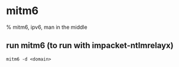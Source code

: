 # mitm6

% mitm6, ipv6, man in the middle

## run mitm6 (to run with impacket-ntlmrelayx)
```
mitm6 -d <domain>
```
